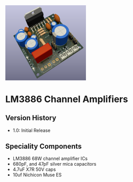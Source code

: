 <img src="screenshot.png" width="50%">

# LM3886 Channel Amplifiers

## Version History

- 1.0: Initial Release

## Speciality Components

* LM3886 68W channel amplifier ICs
* 680pF, and 47pF silver mica capacitors
* 4.7uF X7R 50V caps
* 10uf Nichicon Muse ES
